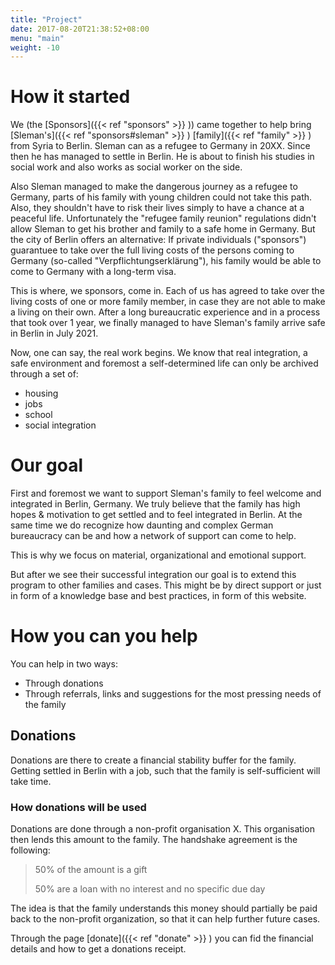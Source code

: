```yaml
---
title: "Project"
date: 2017-08-20T21:38:52+08:00
menu: "main"
weight: -10
---
```



# How it started
We (the [Sponsors]({{< ref "sponsors" >}} )) came together to help bring [Sleman's]({{< ref "sponsors#sleman" >}} ) [family]({{< ref "family" >}} ) from Syria to Berlin. Sleman can as a refugee to Germany in 20XX. Since then he has managed to settle in Berlin. He is about to finish his studies in social work and also works as social worker on the side.

Also Sleman managed to make the dangerous journey as a refugee to Germany, parts of his family with young children could not take this path. Also, they shouldn't have to risk their lives simply to have a chance at a peaceful life. Unfortunately the  "refugee family reunion" regulations didn't allow Sleman to get his brother and family to a safe home in Germany. 
But the city of Berlin offers an alternative: If private individuals ("sponsors") guarantuee to take over the full living costs of the persons coming to Germany (so-called "Verpflichtungserklärung"), his family would be able to come to Germany with a long-term visa. 

This is where, we sponsors, come in. Each of us has agreed to take over the living costs of one or more family member, in case they are not able to make a living on their own. After a long bureaucratic experience and in a process that took over 1 year, we finally managed to have Sleman's family arrive safe in Berlin in July 2021.

Now, one can say, the real work begins. We know that real integration, a safe environment and foremost a self-determined life can only be archived through a set of:
* housing
* jobs
* school
* social integration

# Our goal
First and foremost we want to support Sleman's family to feel welcome and integrated in Berlin, Germany.
We truly believe that the family has high hopes & motivation to get settled and to feel integrated in Berlin. At the same time we do recognize how daunting and complex German bureaucracy can be and how a network of support can come to help.

This is why we focus on material, organizational and emotional support.

But after we see their successful integration our goal is to extend this program to other families and cases. This might be by direct support or just in form of a knowledge base and best practices, in form of this website.

# How you can you help
You can help in two ways:
* Through donations
* Through referrals, links and suggestions for the most pressing needs of the family

## Donations
Donations are there to create a financial stability buffer for the family.
Getting settled in Berlin with a job, such that the family is self-sufficient will take time. 

### How donations will be used
Donations are done through a non-profit organisation X.
This organisation then lends this amount to the family. The handshake agreement is the following:
> 50% of the amount is a gift
>
> 50% are a loan with no interest and no specific due day

The idea is that the family understands this money should partially be paid back to the non-profit organization, so that it can help further future cases.

Through the page [donate]({{< ref "donate" >}} ) you can fid the financial details and how to get a donations receipt.